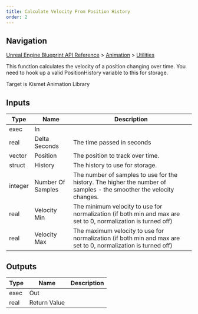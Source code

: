 ```yaml
---
title: Calculate Velocity From Position History
order: 2
---
```

## Navigation

[Unreal Engine Blueprint API Reference](https://dev.epicgames.com/documentation/en-us/unreal-engine/BlueprintAPI) > [Animation](https://dev.epicgames.com/documentation/en-us/unreal-engine/BlueprintAPI/Animation) > [Utilities](https://dev.epicgames.com/documentation/en-us/unreal-engine/BlueprintAPI/Animation/Utilities)

This function calculates the velocity of a position changing over time.
You need to hook up a valid PositionHistory variable to this for storage.

Target is Kismet Animation Library

## Inputs

| Type | Name | Description |
| --- | --- | --- |
| exec | In |  |
| real | Delta Seconds | The time passed in seconds |
| vector | Position | The position to track over time. |
| struct | History | The history to use for storage. |
| integer | Number Of Samples | The number of samples to use for the history. The higher the number of samples - the smoother the velocity changes. |
| real | Velocity Min | The minimum velocity to use for normalization (if both min and max are set to 0, normalization is turned off) |
| real | Velocity Max | The maximum velocity to use for normalization (if both min and max are set to 0, normalization is turned off) |

## Outputs

| Type | Name | Description |
| --- | --- | --- |
| exec | Out |  |
| real | Return Value |  |

